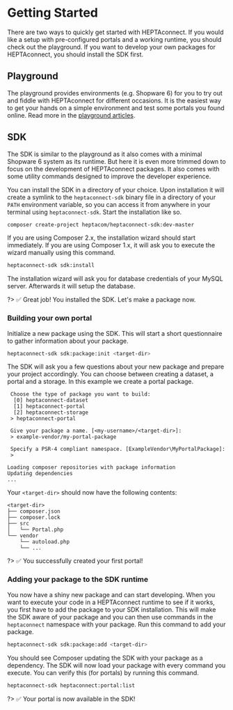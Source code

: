 # Getting Started

There are two ways to quickly get started with HEPTAconnect.
If you would like a setup with pre-configured portals and a working runtime, you should check out the playground.
If you want to develop your own packages for HEPTAconnect, you should install the SDK first.

## Playground

The playground provides environments (e.g. Shopware 6) for you to try out and fiddle with HEPTAconnect for different occasions.
It is the easiest way to get your hands on a simple environment and test some portals you found online.
Read more in the [playground articles](./index.md).


## SDK

The SDK is similar to the playground as it also comes with a minimal Shopware 6 system as its runtime.
But here it is even more trimmed down to focus on the development of HEPTAconnect packages.
It also comes with some utility commands designed to improve the developer experience.

You can install the SDK in a directory of your choice.
Upon installation it will create a symlink to the `heptaconnect-sdk` binary file in a directory of your `PATH` environment variable, so you can access it from anywhere in your terminal using `heptaconnect-sdk`.
Start the installation like so.

```sh
composer create-project heptacom/heptaconnect-sdk:dev-master
```

If you are using Composer 2.x, the installation wizard should start immediately.
If you are using Composer 1.x, it will ask you to execute the wizard manually using this command.

```sh
heptaconnect-sdk sdk:install
```

The installation wizard will ask you for database credentials of your MySQL server.
Afterwards it will setup the database.

?> ✅ Great job! You installed the SDK. Let's make a package now.

### Building your own portal

Initialize a new package using the SDK.
This will start a short questionnaire to gather information about your package.

```sh
heptaconnect-sdk sdk:package:init <target-dir>
```

The SDK will ask you a few questions about your new package and prepare your project accordingly.
You can choose between creating a dataset, a portal and a storage.
In this example we create a portal package.

```
 Choose the type of package you want to build:
  [0] heptaconnect-dataset
  [1] heptaconnect-portal
  [2] heptaconnect-storage
 > heptaconnect-portal

 Give your package a name. [<my-username>/<target-dir>]:
 > example-vendor/my-portal-package

 Specify a PSR-4 compliant namespace. [ExampleVendor\MyPortalPackage]:
 > 

Loading composer repositories with package information
Updating dependencies
...
```

Your `<target-dir>` should now have the following contents:

```
<target-dir>
├── composer.json
├── composer.lock
├── src
│   └── Portal.php
└── vendor
    └── autoload.php
    └── ...
```

?> ✅ You successfully created your first portal!

### Adding your package to the SDK runtime

You now have a shiny new package and can start developing.
When you want to execute your code in a HEPTAconnect runtime to see if it works, you first have to add the package to your SDK installation.
This will make the SDK aware of your package and you can then use commands in the `heptaconnect` namespace with your package.
Run this command to add your package.

```sh
heptaconnect-sdk sdk:package:add <target-dir>
```

You should see Composer updating the SDK with your package as a dependency.
The SDK will now load your package with every command you execute.
You can verify this (for portals) by running this command.

```sh
heptaconnect-sdk heptaconnect:portal:list
```

?> ✅ Your portal is now available in the SDK!
